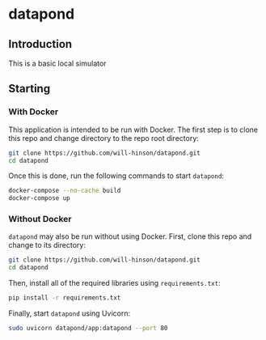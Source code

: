 # datapond

## Introduction
This is a basic local simulator

## Starting
### With Docker
This application is intended to be run with Docker. The first step is to clone this repo and change directory to the repo root directory:

```sh
git clone https://github.com/will-hinson/datapond.git
cd datapond
```

Once this is done, run the following commands to start `datapond`:

```sh
docker-compose --no-cache build
docker-compose up
```

### Without Docker
`datapond` may also be run without using Docker. First, clone this repo and change to its directory:

```sh
git clone https://github.com/will-hinson/datapond.git
cd datapond
```

Then, install all of the required libraries using `requirements.txt`:

```sh
pip install -r requirements.txt
```

Finally, start `datapond` using Uvicorn:

```sh
sudo uvicorn datapond/app:datapond --port 80
```